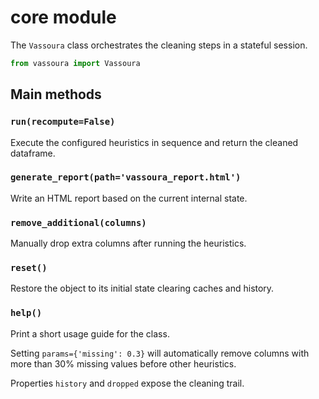 # core module

The `Vassoura` class orchestrates the cleaning steps in a stateful
session.

```python
from vassoura import Vassoura
```

## Main methods

### `run(recompute=False)`
Execute the configured heuristics in sequence and return the cleaned dataframe.

### `generate_report(path='vassoura_report.html')`
Write an HTML report based on the current internal state.

### `remove_additional(columns)`
Manually drop extra columns after running the heuristics.

### `reset()`
Restore the object to its initial state clearing caches and history.

### `help()`
Print a short usage guide for the class.

Setting `params={'missing': 0.3}` will automatically remove
columns with more than 30% missing values before other heuristics.

Properties `history` and `dropped` expose the cleaning trail.
